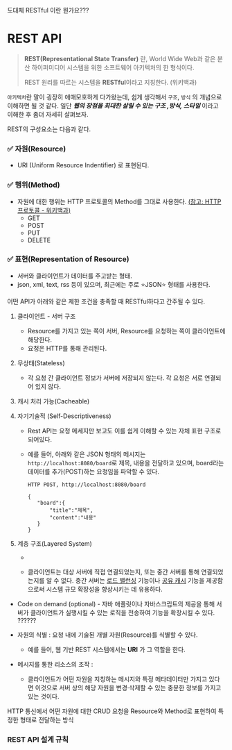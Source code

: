 도대체 RESTful 이란 뭔가요???



# REST API

>  **REST(Representational State Transfer)** 란, World Wide Web과 같은 분산 하이퍼미디어 시스템을 위한 소프트웨어 아키텍처의 한 형식이다. 
>
> REST 원리를 따르는 시스템을 **RESTful**이라고 지칭한다. (위키백과)



`아키텍처`란 말이 굉장히 애매모호하게 다가왔는데, 쉽게 생각해서 `구조`, `방식` 의 개념으로 이해하면 될 것 같다.  일단 ___웹의 장점을 최대한 살릴 수 있는 구조 ,방식, 스타일___ 이라고 이해한 후 좀더 자세히 살펴보자.



REST의 구성요소는 다음과 같다.

### ✅ **자원(Resource)** 

- URI (Uniform Resource Indentifier) 로 표현된다.

### ✅ 행위(Method)

- 자원에 대한 행위는 HTTP 프로토콜의 Method를 그대로 사용한다. [(참고: HTTP 프로토콜 - 위키백과)](https://ko.wikipedia.org/wiki/HTTP#%EC%9A%94%EC%B2%AD_%EB%A9%94%EC%8B%9C%EC%A7%80)
  - GET
  - POST
  - PUT
  - DELETE

### ✅ 표현(Representation of Resource)

- 서버와 클라이언트가 데이터를 주고받는 형태.
- json, xml, text, rss 등이 있으며, 최근에는 주로 ⭐JSON⭐ 형태를 사용한다.



어떤 API가 아래와 같은 제한 조건을 충족할 때 RESTful하다고 간주될 수 있다.

1. 클라이언트 - 서버 구조 
   - Resource를 가지고 있는 쪽이 서버, Resource를 요청하는 쪽이 클라이언트에 해당한다.
   - 요청은 HTTP를 통해 관리된다.

2. 무상태(Stateless)
   - 각 요청 간 클라이언트 정보가 서버에 저장되지 않는다. 각 요청은 서로 연결되어 있지 않다.

3. 캐시 처리 가능(Cacheable)

4. 자기기술적 (Self-Descriptiveness)

   - Rest API는 요청 메세지만 보고도 이를 쉽게 이해할 수 있는 자체 표현 구조로 되어있다.

   - 예를 들어, 아래와 같은 JSON 형태의 메시지는 `http://localhost:8080/board`로 제목, 내용을 전달하고 있으며, board라는 데이터를 추가(POST)하는 요청임을 파악할 수 있다.

     ```
     HTTP POST, http://localhost:8080/board
     
     {
     	"board":{
     		"title":"제목",
     		"content":"내용"
     	}
     }
     ```

     

4. 계층 구조(Layered System) 

   - 

   - 클라이언트는 대상 서버에 직접 연결되었는지, 또는 중간 서버를 통해 연결되었는지를 알 수 없다. 중간 서버는 [로드 밸런싱](https://ko.wikipedia.org/wiki/로드_밸런싱) 기능이나 [공유 캐시](https://ko.wikipedia.org/w/index.php?title=공유_캐시&action=edit&redlink=1) 기능을 제공함으로써 시스템 규모 확장성을 향상시키는 데 유용하다.

- Code on demand (optional) - 자바 애플릿이나 자바스크립트의 제공을 통해 서버가 클라이언트가 실행시킬 수 있는 로직을 전송하여 기능을 확장시킬 수 있다.   ??????
- 자원의 식별 : 요청 내에 기술된 개별 자원(Resource)를 식별할 수 있다.
  -  예를 들어, 웹 기반 REST 시스템에서는 **URI** 가 그 역할을 한다. 

- 메시지를 통한 리소스의 조작 :
  - 클라이언트가 어떤 자원을 지칭하는 메시지와 특정 메타데이터만 가지고 있다면 이것으로 서버 상의 해당 자원을 변경·삭제할 수 있는 충분한 정보를 가지고 있는 것이다.



 HTTP 통신에서 어떤 자원에 대한 CRUD 요청을 Resource와 Method로 표현하여 특정한 형태로 전달하는 방식







### REST API 설계 규칙

